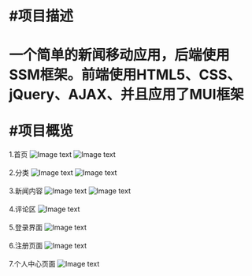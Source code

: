 #项目描述
=========
一个简单的新闻移动应用，后端使用SSM框架。前端使用HTML5、CSS、jQuery、AJAX、并且应用了MUI框架
<br>  
#项目概览
=========
1.首页
![Image text](https://github.com/shing6/images/blob/master/index.png)
![Image text](https://github.com/shing6/images/blob/master/index1.png)
<br>  
2.分类
![Image text](https://github.com/shing6/images/blob/master/catalogy.png)
![Image text](https://github.com/shing6/images/blob/master/catelogy.png)
<br>  
3.新闻内容
![Image text](https://github.com/shing6/images/blob/master/item.png)
![Image text](https://github.com/shing6/images/blob/master/item2.png)
<br>  
4.评论区
![Image text](https://github.com/shing6/images/blob/master/comment.png)
<br>  
5.登录界面
![Image text](https://github.com/shing6/images/blob/master/login.png)
<br>  
6.注册页面
![Image text](https://github.com/shing6/images/blob/master/register.png)
<br>  
7.个人中心页面
![Image text](https://github.com/shing6/images/blob/master/profiex.png)

